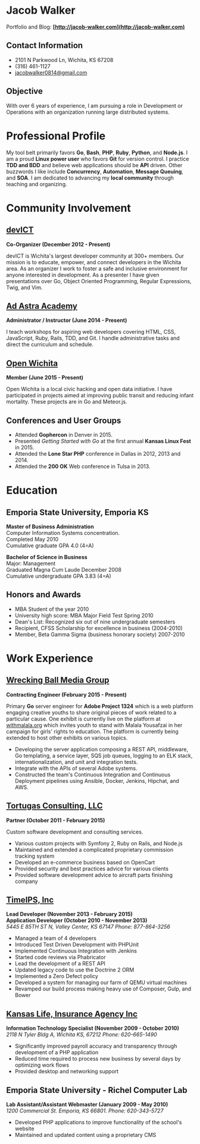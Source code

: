 # Jacob Walker

Portfolio and Blog: **[http://jacob-walker.com](http://jacob-walker.com)**

## Contact Information
* 2101 N Parkwood Ln, Wichita, KS 67208
* (316) 461-1127
* [jacobwalker0814@gmail.com](mailto:jacobwalker0814@gmail.com)

## Objective
With over 6 years of experience, I am pursuing a role in Development or
Operations with an organization running large distributed systems.

# Professional Profile
My tool belt primarily favors **Go**, **Bash**, **PHP**, **Ruby**, **Python**,
and **Node.js**. I am a proud **Linux power user** who favors **Git** for
version control. I practice **TDD and BDD** and believe web applications should
be **API** driven. Other buzzwords I like include **Concurrency**,
**Automation**, **Message Queuing**, and **SOA**. I am dedicated to advancing
my **local community** through teaching and organizing.

# Community Involvement
## [devICT](https://devict.org)
**Co-Organizer (December 2012 - Present)**

devICT is Wichita's largest developer community at 300+ members. Our mission is
to educate, empower, and connect developers in the Wichita area. As an
organizer I work to foster a safe and inclusive environment for anyone
interested in development. As a presenter I have given presentations over Go,
Object Oriented Programming, Regular Expressions, Twig, and Vim.

## [Ad Astra Academy](http://adastraacademy.com)
**Administrator / Instructor (June 2014 - Present)**  

I teach workshops for aspiring web developers covering HTML, CSS, JavaScript,
Ruby, Rails, TDD, and Git. I handle administrative tasks and direct the
curriculum and schedule.

## [Open Wichita](http://openwichita.com)
**Member (June 2015 - Present)**  

Open Wichita is a local civic hacking and open data initiative. I have
participated in projects aimed at improving public transit and reducing infant
mortality. These projects are in Go and Meteor.js.

## Conferences and User Groups
* Attended **Gophercon** in Denver in 2015.
* Presented *Getting Started with Go* at the first annual **Kansas Linux Fest** in 2015.
* Attended the **Lone Star PHP** conference in Dallas in 2012, 2013 and 2014.
* Attended the **200 OK** Web conference in Tulsa in 2013.

# Education
## Emporia State University, Emporia KS
**Master of Business Administration**  
Computer Information Systems concentration.  
Completed May 2010  
Cumulative graduate GPA 4.0 (4=A)

**Bachelor of Science in Business**  
Major: Management  
Graduated Magna Cum Laude December 2008  
Cumulative undergraduate GPA 3.83 (4=A)

## Honors and Awards
* MBA Student of the year 2010
* University high score: MBA Major Field Test Spring 2010
* Dean's List: Recognized six out of nine undergraduate semesters
* Recipient, CFSS Scholarship for excellence in business (2004-2010)
* Member, Beta Gamma Sigma (business honorary society) 2007-2010

# Work Experience
## [Wrecking Ball Media Group](http://wreckingballmediagroup.com)
**Contracting Engineer (February 2015 - Present)**  

Primary **Go** server engineer for **Adobe Project 1324** which is a web
platform engaging creative youths to share original pieces of work related to a
particular cause. One exhibit is currently live on the platform at
[withmalala.org](withmalala.org) which invites youth to stand with Malala
Yousafzai in her campaign for girls' rights to education. The platform is
currently being extended to host other exhibits on various topics.

* Developing the server application composing a REST API, middleware, Go
  templating, a service layer, SQS job queues, logging to an ELK stack,
  internationalization, and unit and integration tests.
* Integrate with the APIs of several Adobe systems.
* Constructed the team's Continuous Integration and Continuous Deployment
  pipelines using Ansible, Docker, Jenkins, Hipchat, and AWS.

## [Tortugas Consulting, LLC](http://tortugas-llc.com)
**Partner (October 2011 - February 2015)**  

Custom software development and consulting services.

* Various custom projects with Symfony 2, Ruby on Rails, and Node.js
* Maintained and extended a complicated proprietary commission tracking system
* Developed an e-commerce business based on OpenCart
* Provided security and best practices advice for various clients
* Provided software development advice to aircraft parts finishing company

## [TimeIPS, Inc](http://timeips.com)
**Lead Developer (November 2013 - February 2015)**  
**Application Developer (October 2010 - November 2013)**  
*5445 E 85TH ST N, Valley Center, KS 67147 Phone: 877-864-3256*

* Managed a team of 4 developers
* Introduced Test Driven Development with PHPUnit
* Implemented Continuous Integration with Jenkins
* Started code reviews via Phabricator
* Lead the development of a REST API
* Updated legacy code to use the Doctrine 2 ORM
* Implemented a Zero Defect policy
* Developed a system for managing our farm of QEMU virtual machines
* Revamped our build process making heavy use of Composer, Gulp, and Bower

## [Kansas Life, Insurance Agency Inc](http://kslifeinc.com/)
**Information Technology Specialist (November 2009 - October 2010)**  
*2118 N Tyler Bldg A, Wichita KS, 67212 Phone: 620-665-1490*

* Significantly improved payroll accuracy and transparency through development
  of a PHP application
* Reduced time required to process new business by several days by optimizing
  work flows
* Provided desktop and networking support

## Emporia State University - Richel Computer Lab
**Lab Assistant/Assistant Webmaster (January 2009 - May 2010)**  
*1200 Commercial St. Emporia, KS 66801. Phone: 620-343-5727*

* Developed PHP applications to improve functionality of the school's website
* Maintained and updated content using a proprietary CMS
